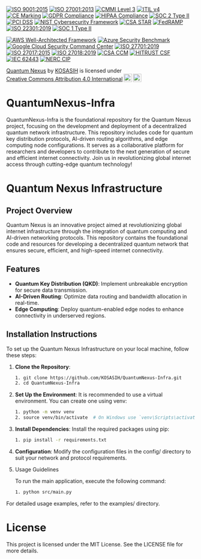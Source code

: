 [![ISO 9001:2015 ](https://img.shields.io/badge/ISO-9001:2015-blue.svg)](https://www.iso.org/iso-9001-quality-management.html)
[![ISO 27001:2013](https://img.shields.io/badge/ISO-27001:2013-green.svg)](https://www.iso.org/iso-27001-information-security.html)
[![CMMI Level 3](https://img.shields.io/badge/CMMI-Level_3-orange.svg)](https://cmmiinstitute.com/cmmi-maturity-level-3/)
[![ITIL v4](https://img.shields.io/badge/ITIL-v4-purple.svg)](https://www.axelos.com/best-practice-solutions/itil)
[![CE Marking](https://img.shields.io/badge/CE-Marking-red.svg)](https://ec.europa.eu/growth/single-market/ce-marking_en.htm)
[![GDPR Compliance](https://img.shields.io/badge/GDPR-Compliance-blue.svg)](https://gdpr.eu/)
[![HIPAA Compliance](https://img.shields.io/badge/HIPAA-Compliance-green.svg)](https://www.hhs.gov/hipaa/index.html)
[![SOC 2 Type II](https://img.shields.io/badge/SOC_2-Type_II-orange.svg)](https://www.aicpa.org/interestareas/frc/assuranceadvisoryservices/soc2.html)
[![PCI DSS](https://img.shields.io/badge/PCI_DSS-Compliant-blue.svg)](https://www.pcisecuritystandards.org/pci_security/)
[![NIST Cybersecurity Framework](https://img.shields.io/badge/NIST-Cybersecurity_Framework-orange.svg)](https://www.nist.gov/cyberframework)
[![CSA STAR](https://img.shields.io/badge/CSA_STAR-Compliant-green.svg)](https://cloudsecurityalliance.org/star/)
[![FedRAMP](https://img.shields.io/badge/FedRAMP-Compliant-red.svg)](https://www.fedramp.gov/)
[![ISO 22301:2019](https://img.shields.io/badge/ISO-22301:2019-blue.svg)](https://www.iso.org/iso-22301-business-continuity.html)
[![SOC 1 Type II](https://img.shields.io/badge/SOC_1-Type_II-orange.svg)](https://www.aicpa.org/interestareas/frc/assuranceadvisoryservices/soc1.html)

[![AWS Well-Architected Framework](https://img.shields.io/badge/AWS-Well--Architected_Framework-orange.svg)](https://aws.amazon.com/architecture/well-architected/)
[![Azure Security Benchmark](https://img.shields.io/badge/Azure-Security_Benchmark-blue.svg)](https://docs.microsoft.com/en-us/azure/security/benchmarks/overview)
[![Google Cloud Security Command Center](https://img.shields.io/badge/Google_Cloud-Security_Command_Center-green.svg)](https://cloud.google.com/security-command-center)
[![ISO 27701:2019](https://img.shields.io/badge/ISO-27701:2019-blue.svg)](https://www.iso.org/iso-27701-privacy-information-management.html)
[![ISO 27017:2015](https://img.shields.io/badge/ISO-27017:2015-green.svg)](https://www.iso.org/iso-27017-information-security-for-cloud-services.html)
[![ISO 27018:2019](https://img.shields.io/badge/ISO-27018:2019-orange.svg)](https://www.iso.org/iso-27018-protection-of-personally-identifiable-information.html)
[![ CSA CCM](https://img.shields.io/badge/CSA_CCM-Compliant-red.svg)](https://cloudsecurityalliance.org/research/cloud-controls-matrix/)
[![HITRUST CSF](https://img.shields.io/badge/HITRUST-CSF-blue.svg)](https://hitrustalliance.net/hitrust-csf/)
[![IEC 62443](https://img.shields.io/badge/IEC-62443-green.svg)](https://www.iec.ch/standards/iec-62443-industrial-automation-and-control-systems-security/)
[![NERC CIP](https://img.shields.io/badge/NERC-CIP-orange.svg)](https://www.nerc.com/pa/Stand/Pages/CIP-Standards.aspx)

<p xmlns:cc="http://creativecommons.org/ns#" xmlns:dct="http://purl.org/dc/terms/"><a property="dct:title" rel="cc:attributionURL" href="https://github.com/KOSASIH/QuantumNexus-Infra">Quantum Nexus</a> by <a rel="cc:attributionURL dct:creator" property="cc:attributionName" href="https://www.linkedin.com/in/kosasih-81b46b5a">KOSASIH</a> is licensed under <a href="https://creativecommons.org/licenses/by/4.0/?ref=chooser-v1" target="_blank" rel="license noopener noreferrer" style="display:inline-block;">Creative Commons Attribution 4.0 International<img style="height:22px!important;margin-left:3px;vertical-align:text-bottom;" src="https://mirrors.creativecommons.org/presskit/icons/cc.svg?ref=chooser-v1" alt=""><img style="height:22px!important;margin-left:3px;vertical-align:text-bottom;" src="https://mirrors.creativecommons.org/presskit/icons/by.svg?ref=chooser-v1" alt=""></a></p>

# QuantumNexus-Infra
QuantumNexus-Infra is the foundational repository for the Quantum Nexus project, focusing on the development and deployment of a decentralized quantum network infrastructure. This repository includes code for quantum key distribution protocols, AI-driven routing algorithms, and edge computing node configurations. It serves as a collaborative platform for researchers and developers to contribute to the next generation of secure and efficient internet connectivity. Join us in revolutionizing global internet access through cutting-edge quantum technology!

# Quantum Nexus Infrastructure

## Project Overview

Quantum Nexus is an innovative project aimed at revolutionizing global internet infrastructure through the integration of quantum computing and AI-driven networking protocols. This repository contains the foundational code and resources for developing a decentralized quantum network that ensures secure, efficient, and high-speed internet connectivity.

## Features

- **Quantum Key Distribution (QKD)**: Implement unbreakable encryption for secure data transmission.
- **AI-Driven Routing**: Optimize data routing and bandwidth allocation in real-time.
- **Edge Computing**: Deploy quantum-enabled edge nodes to enhance connectivity in underserved regions.

## Installation Instructions

To set up the Quantum Nexus Infrastructure on your local machine, follow these steps:

1. **Clone the Repository**:

   ```bash
   1. git clone https://github.com/KOSASIH/QuantumNexus-Infra.git
   2. cd QuantumNexus-Infra
   ```

2. **Set Up the Environment**: It is recommended to use a virtual environment. You can create one using venv:

   ```bash
   1. python -m venv venv
   2. source venv/bin/activate  # On Windows use `venv\Scripts\activate`
   ```

3. **Install Dependencies**: Install the required packages using pip:

   ```bash
   1. pip install -r requirements.txt
   ```

4. **Configuration**: Modify the configuration files in the config/ directory to suit your network and protocol requirements.

5. Usage Guidelines

   To run the main application, execute the following command:

   ```bash
   1. python src/main.py
   ```

For detailed usage examples, refer to the examples/ directory.

# License

This project is licensed under the MIT License. See the LICENSE file for more details.
